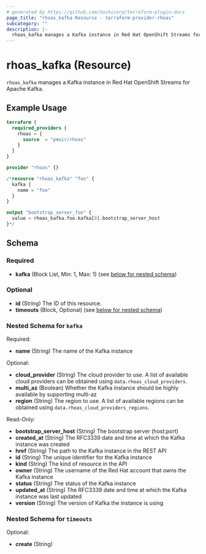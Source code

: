 ```yaml
---
# generated by https://github.com/hashicorp/terraform-plugin-docs
page_title: "rhoas_kafka Resource - terraform-provider-rhoas"
subcategory: ""
description: |-
  rhoas_kafka manages a Kafka instance in Red Hat OpenShift Streams for Apache Kafka.
---
```


# rhoas_kafka (Resource)

`rhoas_kafka` manages a Kafka instance in Red Hat OpenShift Streams for Apache Kafka.

## Example Usage

```terraform
terraform {
  required_providers {
    rhoas = {
      source  = "pmuir/rhoas"
    }
  }
}

provider "rhoas" {}

/*resource "rhoas_kafka" "foo" {
  kafka {
    name = "foo"
  }
}

output "bootstrap_server_foo" {
  value = rhoas_kafka.foo.kafka[0].bootstrap_server_host
}*/
```

<!-- schema generated by tfplugindocs -->
## Schema

### Required

- **kafka** (Block List, Min: 1, Max: 1) (see [below for nested schema](#nestedblock--kafka))

### Optional

- **id** (String) The ID of this resource.
- **timeouts** (Block, Optional) (see [below for nested schema](#nestedblock--timeouts))

<a id="nestedblock--kafka"></a>
### Nested Schema for `kafka`

Required:

- **name** (String) The name of the Kafka instance

Optional:

- **cloud_provider** (String) The cloud provider to use. A list of available cloud providers can be obtained using `data.rhoas_cloud_providers`.
- **multi_az** (Boolean) Whether the Kafka instance should be highly available by supporting multi-az
- **region** (String) The region to use. A list of available regions can be obtained using `data.rhoas_cloud_providers_regions`.

Read-Only:

- **bootstrap_server_host** (String) The bootstrap server (host:port)
- **created_at** (String) The RFC3339 date and time at which the Kafka instance was created
- **href** (String) The path to the Kafka instance in the REST API
- **id** (String) The unique identifier for the Kafka instance
- **kind** (String) The kind of resource in the API
- **owner** (String) The username of the Red Hat account that owns the Kafka instance
- **status** (String) The status of the Kafka instance
- **updated_at** (String) The RFC3339 date and time at which the Kafka instance was last updated
- **version** (String) The version of Kafka the instance is using


<a id="nestedblock--timeouts"></a>
### Nested Schema for `timeouts`

Optional:

- **create** (String)


